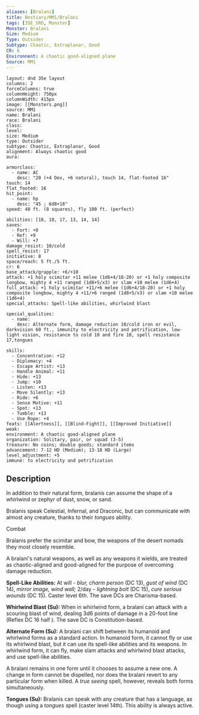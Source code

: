 ```yaml
---
aliases: [Bralani]
title: Bestiary/MM1/Bralani
tags: [35E_SRD, Monster]
Monster: Bralani
Size: Medium
Type: Outsider
Subtype: Chaotic, Extraplanar, Good
CR: 6
Environnent: A chaotic good-aligned plane
Source: MM1
---
```


```statblock
layout: dnd 35e layout
columns: 2
forceColumns: true
columnHeight: 750px
columnWidth: 415px
image: [[Monsters.png]]
source: MM1
name: Bralani
race: Bralani
class: 
level: 
size: Medium
type: Outsider
subtype: Chaotic, Extraplanar, Good
alignment: Always chaotic good
aura: 

armorclass:
  - name: AC
    desc: "20 (+4 Dex, +6 natural), touch 14, flat-footed 16"
touch: 14
flat_footed: 16
hit_point:
  - name: hp
    desc: "45 ; 6d8+18"
speed: 40 ft. (8 squares), fly 100 ft. (perfect)

abilities: [18, 18, 17, 13, 14, 14]
saves:
  - Fort: +8
  - Ref: +9
  - Will: +7
damage_resist: 10/cold
spell_resist: 17
initiative: 8
space/reach: 5 ft./5 ft.
cr: 6
base_attack/grapple: +6/+10
attack: +1 holy scimitar +11 melee (1d6+4/18-20) or +1 holy composite longbow, mighty 4 +11 ranged (1d8+5/x3) or slam +10 melee (1d6+4)
full_attack: +1 holy scimitar +11/+6 melee (1d6+4/18-20) or +1 holy composite longbow, mighty 4 +11/+6 ranged (1d8+5/x3) or slam +10 melee (1d6+4)
special_attacks: Spell-like abilities, whirlwind blast

special_qualities:
  - name: 
    desc: Alternate form, damage reduction 10/cold iron or evil, darkvision 60 ft., immunity to electricity and petrification, low-light vision, resistance to cold 10 and fire 10, spell resistance 17,tongues

skills:
  - Concentration: +12
  - Diplomacy: +4
  - Escape Artist: +13
  - Handle Animal: +11
  - Hide: +13
  - Jump: +10
  - Listen: +13
  - Move Silently: +13
  - Ride: +6
  - Sense Motive: +11
  - Spot: +13
  - Tumble: +13
  - Use Rope: +4
feats: [[Alertness]], [[Blind-Fight]], [[Improved Initiative]]
weak: 
environment: A chaotic good-aligned plane
organization: Solitary, pair, or squad (3-5)
treasure: No coins; double goods; standard items
advancement: 7-12 HD (Medium); 13-18 HD (Large)
level_adjustment: +5
immune: to electricity and petrification
```

## Description

<p>In addition to their natural form, bralanis can assume the shape of a whirlwind or zephyr of dust, snow, or sand.</p>
<p>Bralanis speak Celestial, Infernal, and Draconic, but can communicate with almost any creature, thanks to their <i>tongues</i> ability.</p>
<p>Combat</p>
<p>Bralanis prefer the scimitar and bow, the weapons of the desert nomads they most closely resemble.</p>
<p>A bralani's natural weapons, as well as any weapons it wields, are treated as chaotic-aligned and good-aligned for the purpose of overcoming damage reduction.</p>
<p>
            <b>Spell-Like Abilities:</b> At will -  <i>blur, charm person</i> (DC 13), <i>gust of wind</i> (DC 14), <i>mirror image, wind wall;</i> 2/day - <i>lightning bolt</i> (DC 15),  <i>cure serious wounds</i> (DC 15). Caster level 6th. The save DCs are Charisma-based.</p>
<p>
            <b>Whirlwind Blast (Su):</b> When in whirlwind form, a bralani can attack with a scouring blast of wind, dealing 3d6 points of damage in a 20-foot line (Reflex DC 16 half ). The save DC is Constitution-based.</p>
<p>
            <b>Alternate Form (Su):</b> A bralani can shift between its humanoid and whirlwind forms as a standard action. In humanoid form, it cannot fly or use its whirlwind blast, but it can use its spell-like abilities and its weapons. In whirlwind form, it can fly, make slam attacks and whirlwind blast attacks, and use spell-like abilities.</p>
<p>A bralani remains in one form until it chooses to assume a new one. A change in form cannot be dispelled, nor does the bralani revert to any particular form when killed. A <i>true seeing</i> spell, however, reveals both forms simultaneously.</p>
<p>
            <b>Tongues (Su):</b> Bralanis can speak with any creature that has a language, as though using a <i>tongues</i> spell (caster level 14th). This ability is always active.</p>